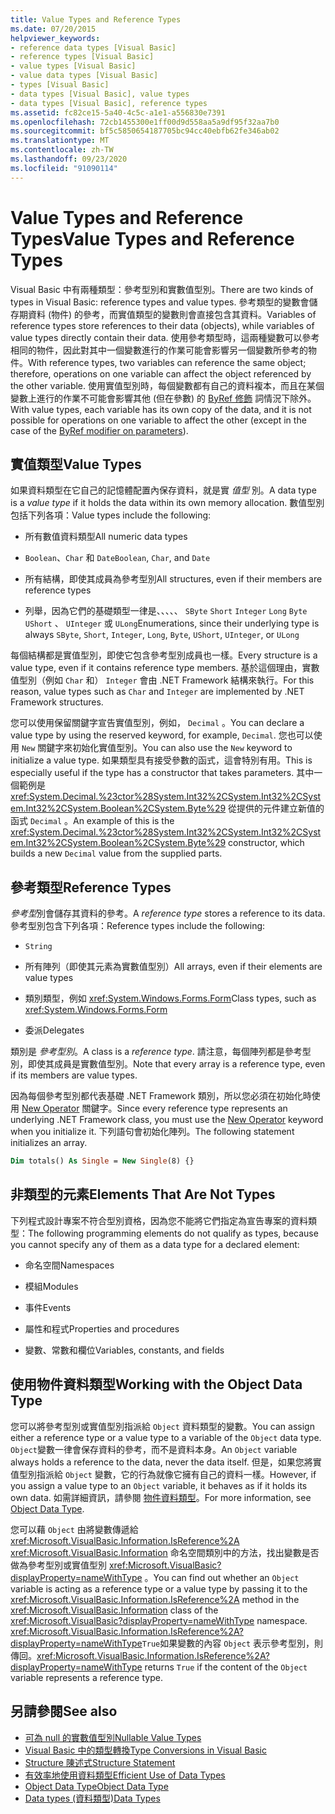 ```yaml
---
title: Value Types and Reference Types
ms.date: 07/20/2015
helpviewer_keywords:
- reference data types [Visual Basic]
- reference types [Visual Basic]
- value types [Visual Basic]
- value data types [Visual Basic]
- types [Visual Basic]
- data types [Visual Basic], value types
- data types [Visual Basic], reference types
ms.assetid: fc82ce15-5a40-4c5c-a1e1-a556830e7391
ms.openlocfilehash: 72cb1455300e1ff00d9d558aa5a9df95f32aa7b0
ms.sourcegitcommit: bf5c5850654187705bc94cc40ebfb62fe346ab02
ms.translationtype: MT
ms.contentlocale: zh-TW
ms.lasthandoff: 09/23/2020
ms.locfileid: "91090114"
---
```

# <a name="value-types-and-reference-types"></a><span data-ttu-id="c38ae-102">Value Types and Reference Types</span><span class="sxs-lookup"><span data-stu-id="c38ae-102">Value Types and Reference Types</span></span>

<span data-ttu-id="c38ae-103">Visual Basic 中有兩種類型：參考型別和實數值型別。</span><span class="sxs-lookup"><span data-stu-id="c38ae-103">There are two kinds of types in Visual Basic: reference types and value types.</span></span> <span data-ttu-id="c38ae-104">參考類型的變數會儲存期資料 (物件) 的參考，而實值類型的變數則會直接包含其資料。</span><span class="sxs-lookup"><span data-stu-id="c38ae-104">Variables of reference types store references to their data (objects), while variables of value types directly contain their data.</span></span> <span data-ttu-id="c38ae-105">使用參考類型時，這兩種變數可以參考相同的物件，因此對其中一個變數進行的作業可能會影響另一個變數所參考的物件。</span><span class="sxs-lookup"><span data-stu-id="c38ae-105">With reference types, two variables can reference the same object; therefore, operations on one variable can affect the object referenced by the other variable.</span></span> <span data-ttu-id="c38ae-106">使用實值型別時，每個變數都有自己的資料複本，而且在某個變數上進行的作業不可能會影響其他 (但在參數) 的 [ByRef 修飾](../../../language-reference/modifiers/byref.md) 詞情況下除外。</span><span class="sxs-lookup"><span data-stu-id="c38ae-106">With value types, each variable has its own copy of the data, and it is not possible for operations on one variable to affect the other (except in the case of the [ByRef modifier on parameters](../../../language-reference/modifiers/byref.md)).</span></span>
  
## <a name="value-types"></a><span data-ttu-id="c38ae-107">實值類型</span><span class="sxs-lookup"><span data-stu-id="c38ae-107">Value Types</span></span>  

 <span data-ttu-id="c38ae-108">如果資料類型在它自己的記憶體配置內保存資料，就是實 *值型* 別。</span><span class="sxs-lookup"><span data-stu-id="c38ae-108">A data type is a *value type* if it holds the data within its own memory allocation.</span></span> <span data-ttu-id="c38ae-109">數值型別包括下列各項：</span><span class="sxs-lookup"><span data-stu-id="c38ae-109">Value types include the following:</span></span>  
  
- <span data-ttu-id="c38ae-110">所有數值資料類型</span><span class="sxs-lookup"><span data-stu-id="c38ae-110">All numeric data types</span></span>  
  
- <span data-ttu-id="c38ae-111">`Boolean`、`Char` 和 `Date`</span><span class="sxs-lookup"><span data-stu-id="c38ae-111">`Boolean`, `Char`, and `Date`</span></span>  
  
- <span data-ttu-id="c38ae-112">所有結構，即使其成員為參考型別</span><span class="sxs-lookup"><span data-stu-id="c38ae-112">All structures, even if their members are reference types</span></span>  
  
- <span data-ttu-id="c38ae-113">列舉，因為它們的基礎類型一律是、、、、、 `SByte` `Short` `Integer` `Long` `Byte` `UShort` 、 `UInteger` 或 `ULong`</span><span class="sxs-lookup"><span data-stu-id="c38ae-113">Enumerations, since their underlying type is always `SByte`, `Short`, `Integer`, `Long`, `Byte`, `UShort`, `UInteger`, or `ULong`</span></span>  
  
 <span data-ttu-id="c38ae-114">每個結構都是實值型別，即使它包含參考型別成員也一樣。</span><span class="sxs-lookup"><span data-stu-id="c38ae-114">Every structure is a value type, even if it contains reference type members.</span></span> <span data-ttu-id="c38ae-115">基於這個理由，實數值型別（例如 `Char` 和） `Integer` 會由 .NET Framework 結構來執行。</span><span class="sxs-lookup"><span data-stu-id="c38ae-115">For this reason, value types such as `Char` and `Integer` are implemented by .NET Framework structures.</span></span>  
  
 <span data-ttu-id="c38ae-116">您可以使用保留關鍵字宣告實值型別，例如， `Decimal` 。</span><span class="sxs-lookup"><span data-stu-id="c38ae-116">You can declare a value type by using the reserved keyword, for example, `Decimal`.</span></span> <span data-ttu-id="c38ae-117">您也可以使用 `New` 關鍵字來初始化實值型別。</span><span class="sxs-lookup"><span data-stu-id="c38ae-117">You can also use the `New` keyword to initialize a value type.</span></span> <span data-ttu-id="c38ae-118">如果類型具有接受參數的函式，這會特別有用。</span><span class="sxs-lookup"><span data-stu-id="c38ae-118">This is especially useful if the type has a constructor that takes parameters.</span></span> <span data-ttu-id="c38ae-119">其中一個範例是 <xref:System.Decimal.%23ctor%28System.Int32%2CSystem.Int32%2CSystem.Int32%2CSystem.Boolean%2CSystem.Byte%29> 從提供的元件建立新值的函式 `Decimal` 。</span><span class="sxs-lookup"><span data-stu-id="c38ae-119">An example of this is the <xref:System.Decimal.%23ctor%28System.Int32%2CSystem.Int32%2CSystem.Int32%2CSystem.Boolean%2CSystem.Byte%29> constructor, which builds a new `Decimal` value from the supplied parts.</span></span>  
  
## <a name="reference-types"></a><span data-ttu-id="c38ae-120">參考類型</span><span class="sxs-lookup"><span data-stu-id="c38ae-120">Reference Types</span></span>  

 <span data-ttu-id="c38ae-121">*參考型*別會儲存其資料的參考。</span><span class="sxs-lookup"><span data-stu-id="c38ae-121">A *reference type* stores a reference to its data.</span></span> <span data-ttu-id="c38ae-122">參考型別包含下列各項：</span><span class="sxs-lookup"><span data-stu-id="c38ae-122">Reference types include the following:</span></span>  
  
- `String`  
  
- <span data-ttu-id="c38ae-123">所有陣列（即使其元素為實數值型別）</span><span class="sxs-lookup"><span data-stu-id="c38ae-123">All arrays, even if their elements are value types</span></span>  
  
- <span data-ttu-id="c38ae-124">類別類型，例如 <xref:System.Windows.Forms.Form></span><span class="sxs-lookup"><span data-stu-id="c38ae-124">Class types, such as <xref:System.Windows.Forms.Form></span></span>  
  
- <span data-ttu-id="c38ae-125">委派</span><span class="sxs-lookup"><span data-stu-id="c38ae-125">Delegates</span></span>  
  
 <span data-ttu-id="c38ae-126">類別是 *參考型別*。</span><span class="sxs-lookup"><span data-stu-id="c38ae-126">A class is a *reference type*.</span></span> <span data-ttu-id="c38ae-127">請注意，每個陣列都是參考型別，即使其成員是實數值型別。</span><span class="sxs-lookup"><span data-stu-id="c38ae-127">Note that every array is a reference type, even if its members are value types.</span></span>  
  
 <span data-ttu-id="c38ae-128">因為每個參考型別都代表基礎 .NET Framework 類別，所以您必須在初始化時使用 [New Operator](../../../language-reference/operators/new-operator.md) 關鍵字。</span><span class="sxs-lookup"><span data-stu-id="c38ae-128">Since every reference type represents an underlying .NET Framework class, you must use the [New Operator](../../../language-reference/operators/new-operator.md) keyword when you initialize it.</span></span> <span data-ttu-id="c38ae-129">下列語句會初始化陣列。</span><span class="sxs-lookup"><span data-stu-id="c38ae-129">The following statement initializes an array.</span></span>  
  
```vb  
Dim totals() As Single = New Single(8) {}  
```  
  
## <a name="elements-that-are-not-types"></a><span data-ttu-id="c38ae-130">非類型的元素</span><span class="sxs-lookup"><span data-stu-id="c38ae-130">Elements That Are Not Types</span></span>  

 <span data-ttu-id="c38ae-131">下列程式設計專案不符合型別資格，因為您不能將它們指定為宣告專案的資料類型：</span><span class="sxs-lookup"><span data-stu-id="c38ae-131">The following programming elements do not qualify as types, because you cannot specify any of them as a data type for a declared element:</span></span>  
  
- <span data-ttu-id="c38ae-132">命名空間</span><span class="sxs-lookup"><span data-stu-id="c38ae-132">Namespaces</span></span>  
  
- <span data-ttu-id="c38ae-133">模組</span><span class="sxs-lookup"><span data-stu-id="c38ae-133">Modules</span></span>  
  
- <span data-ttu-id="c38ae-134">事件</span><span class="sxs-lookup"><span data-stu-id="c38ae-134">Events</span></span>  
  
- <span data-ttu-id="c38ae-135">屬性和程式</span><span class="sxs-lookup"><span data-stu-id="c38ae-135">Properties and procedures</span></span>  
  
- <span data-ttu-id="c38ae-136">變數、常數和欄位</span><span class="sxs-lookup"><span data-stu-id="c38ae-136">Variables, constants, and fields</span></span>  
  
## <a name="working-with-the-object-data-type"></a><span data-ttu-id="c38ae-137">使用物件資料類型</span><span class="sxs-lookup"><span data-stu-id="c38ae-137">Working with the Object Data Type</span></span>  

 <span data-ttu-id="c38ae-138">您可以將參考型別或實值型別指派給 `Object` 資料類型的變數。</span><span class="sxs-lookup"><span data-stu-id="c38ae-138">You can assign either a reference type or a value type to a variable of the `Object` data type.</span></span> <span data-ttu-id="c38ae-139">`Object`變數一律會保存資料的參考，而不是資料本身。</span><span class="sxs-lookup"><span data-stu-id="c38ae-139">An `Object` variable always holds a reference to the data, never the data itself.</span></span> <span data-ttu-id="c38ae-140">但是，如果您將實值型別指派給 `Object` 變數，它的行為就像它擁有自己的資料一樣。</span><span class="sxs-lookup"><span data-stu-id="c38ae-140">However, if you assign a value type to an `Object` variable, it behaves as if it holds its own data.</span></span> <span data-ttu-id="c38ae-141">如需詳細資訊，請參閱 [物件資料類型](../../../language-reference/data-types/object-data-type.md)。</span><span class="sxs-lookup"><span data-stu-id="c38ae-141">For more information, see [Object Data Type](../../../language-reference/data-types/object-data-type.md).</span></span>  
  
 <span data-ttu-id="c38ae-142">您可以藉 `Object` 由將變數傳遞給 <xref:Microsoft.VisualBasic.Information.IsReference%2A> <xref:Microsoft.VisualBasic.Information> 命名空間類別中的方法，找出變數是否做為參考型別或實值型別 <xref:Microsoft.VisualBasic?displayProperty=nameWithType> 。</span><span class="sxs-lookup"><span data-stu-id="c38ae-142">You can find out whether an `Object` variable is acting as a reference type or a value type by passing it to the <xref:Microsoft.VisualBasic.Information.IsReference%2A> method in the <xref:Microsoft.VisualBasic.Information> class of the <xref:Microsoft.VisualBasic?displayProperty=nameWithType> namespace.</span></span> <span data-ttu-id="c38ae-143"><xref:Microsoft.VisualBasic.Information.IsReference%2A?displayProperty=nameWithType>`True`如果變數的內容 `Object` 表示參考型別，則傳回。</span><span class="sxs-lookup"><span data-stu-id="c38ae-143"><xref:Microsoft.VisualBasic.Information.IsReference%2A?displayProperty=nameWithType> returns `True` if the content of the `Object` variable represents a reference type.</span></span>  
  
## <a name="see-also"></a><span data-ttu-id="c38ae-144">另請參閱</span><span class="sxs-lookup"><span data-stu-id="c38ae-144">See also</span></span>

- [<span data-ttu-id="c38ae-145">可為 null 的實數值型別</span><span class="sxs-lookup"><span data-stu-id="c38ae-145">Nullable Value Types</span></span>](nullable-value-types.md)
- [<span data-ttu-id="c38ae-146">Visual Basic 中的類型轉換</span><span class="sxs-lookup"><span data-stu-id="c38ae-146">Type Conversions in Visual Basic</span></span>](type-conversions.md)
- [<span data-ttu-id="c38ae-147">Structure 陳述式</span><span class="sxs-lookup"><span data-stu-id="c38ae-147">Structure Statement</span></span>](../../../language-reference/statements/structure-statement.md)
- [<span data-ttu-id="c38ae-148">有效率地使用資料類型</span><span class="sxs-lookup"><span data-stu-id="c38ae-148">Efficient Use of Data Types</span></span>](efficient-use-of-data-types.md)
- [<span data-ttu-id="c38ae-149">Object Data Type</span><span class="sxs-lookup"><span data-stu-id="c38ae-149">Object Data Type</span></span>](../../../language-reference/data-types/object-data-type.md)
- [<span data-ttu-id="c38ae-150">Data types (資料類型)</span><span class="sxs-lookup"><span data-stu-id="c38ae-150">Data Types</span></span>](index.md)
